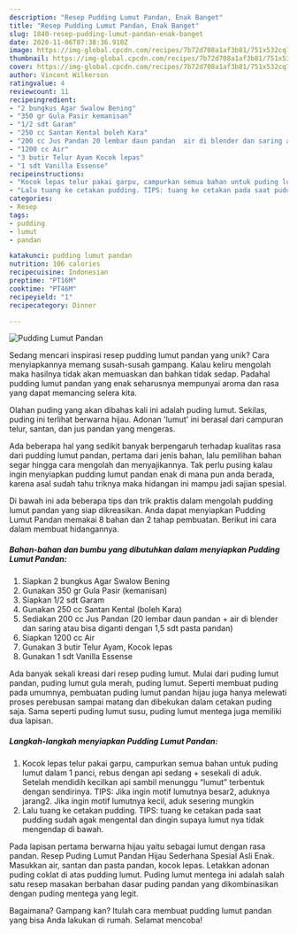 ```yaml
---
description: "Resep Pudding Lumut Pandan, Enak Banget"
title: "Resep Pudding Lumut Pandan, Enak Banget"
slug: 1840-resep-pudding-lumut-pandan-enak-banget
date: 2020-11-06T07:38:36.910Z
image: https://img-global.cpcdn.com/recipes/7b72d708a1af3b81/751x532cq70/pudding-lumut-pandan-foto-resep-utama.jpg
thumbnail: https://img-global.cpcdn.com/recipes/7b72d708a1af3b81/751x532cq70/pudding-lumut-pandan-foto-resep-utama.jpg
cover: https://img-global.cpcdn.com/recipes/7b72d708a1af3b81/751x532cq70/pudding-lumut-pandan-foto-resep-utama.jpg
author: Vincent Wilkerson
ratingvalue: 4
reviewcount: 11
recipeingredient:
- "2 bungkus Agar Swalow Bening"
- "350 gr Gula Pasir kemanisan"
- "1/2 sdt Garam"
- "250 cc Santan Kental boleh Kara"
- "200 cc Jus Pandan 20 lembar daun pandan  air di blender dan saring atau bisa diganti dengan 15 sdt pasta pandan"
- "1200 cc Air"
- "3 butir Telur Ayam Kocok lepas"
- "1 sdt Vanilla Essense"
recipeinstructions:
- "Kocok lepas telur pakai garpu, campurkan semua bahan untuk puding lumut dalam 1 panci, rebus dengan api sedang + sesekali di aduk. Setelah mendidih kecilkan api sambil menunggu “lumut” terbentuk dengan sendirinya. TIPS: Jika ingin motif lumutnya besar2, aduknya jarang2. Jika ingin motif lumutnya kecil, aduk sesering mungkin"
- "Lalu tuang ke cetakan pudding. TIPS: tuang ke cetakan pada saat pudding sudah agak mengental dan dingin supaya lumut nya tidak mengendap di bawah."
categories:
- Resep
tags:
- pudding
- lumut
- pandan

katakunci: pudding lumut pandan 
nutrition: 106 calories
recipecuisine: Indonesian
preptime: "PT16M"
cooktime: "PT46M"
recipeyield: "1"
recipecategory: Dinner

---
```



![Pudding Lumut Pandan](https://img-global.cpcdn.com/recipes/7b72d708a1af3b81/751x532cq70/pudding-lumut-pandan-foto-resep-utama.jpg)

Sedang mencari inspirasi resep pudding lumut pandan yang unik? Cara menyiapkannya memang susah-susah gampang. Kalau keliru mengolah maka hasilnya tidak akan memuaskan dan bahkan tidak sedap. Padahal pudding lumut pandan yang enak seharusnya mempunyai aroma dan rasa yang dapat memancing selera kita.

Olahan puding yang akan dibahas kali ini adalah puding lumut. Sekilas, puding ini terlihat berwarna hijau. Adonan &#39;lumut&#39; ini berasal dari campuran telur, santan, dan jus pandan yang mengeras.

Ada beberapa hal yang sedikit banyak berpengaruh terhadap kualitas rasa dari pudding lumut pandan, pertama dari jenis bahan, lalu pemilihan bahan segar hingga cara mengolah dan menyajikannya. Tak perlu pusing kalau ingin menyiapkan pudding lumut pandan enak di mana pun anda berada, karena asal sudah tahu triknya maka hidangan ini mampu jadi sajian spesial.


Di bawah ini ada beberapa tips dan trik praktis dalam mengolah pudding lumut pandan yang siap dikreasikan. Anda dapat menyiapkan Pudding Lumut Pandan memakai 8 bahan dan 2 tahap pembuatan. Berikut ini cara dalam membuat hidangannya.

<!--inarticleads1-->

##### Bahan-bahan dan bumbu yang dibutuhkan dalam menyiapkan Pudding Lumut Pandan:

1. Siapkan 2 bungkus Agar Swalow Bening
1. Gunakan 350 gr Gula Pasir (kemanisan)
1. Siapkan 1/2 sdt Garam
1. Gunakan 250 cc Santan Kental (boleh Kara)
1. Sediakan 200 cc Jus Pandan (20 lembar daun pandan + air di blender dan saring atau bisa diganti dengan 1,5 sdt pasta pandan)
1. Siapkan 1200 cc Air
1. Gunakan 3 butir Telur Ayam, Kocok lepas
1. Gunakan 1 sdt Vanilla Essense


Ada banyak sekali kreasi dari resep puding lumut. Mulai dari puding lumut pandan, puding lumut gula merah, puding lumut. Seperti membuat puding pada umumnya, pembuatan puding lumut pandan hijau juga hanya melewati proses perebusan sampai matang dan dibekukan dalam cetakan puding saja. Sama seperti puding lumut susu, puding lumut mentega juga memiliki dua lapisan. 

<!--inarticleads2-->

##### Langkah-langkah menyiapkan Pudding Lumut Pandan:

1. Kocok lepas telur pakai garpu, campurkan semua bahan untuk puding lumut dalam 1 panci, rebus dengan api sedang + sesekali di aduk. Setelah mendidih kecilkan api sambil menunggu “lumut” terbentuk dengan sendirinya. TIPS: Jika ingin motif lumutnya besar2, aduknya jarang2. Jika ingin motif lumutnya kecil, aduk sesering mungkin
1. Lalu tuang ke cetakan pudding. TIPS: tuang ke cetakan pada saat pudding sudah agak mengental dan dingin supaya lumut nya tidak mengendap di bawah.


Pada lapisan pertama berwarna hijau yaitu sebagai lumut dengan rasa pandan. Resep Puding Lumut Pandan Hijau Sederhana Spesial Asli Enak. Masukkan air, santan dan pasta pandan, kocok lepas. Letakkan adonan puding coklat di atas pudding lumut. Puding lumut mentega ini adalah salah satu resep masakan berbahan dasar puding pandan yang dikombinasikan dengan puding mentega yang legit. 

Bagaimana? Gampang kan? Itulah cara membuat pudding lumut pandan yang bisa Anda lakukan di rumah. Selamat mencoba!
